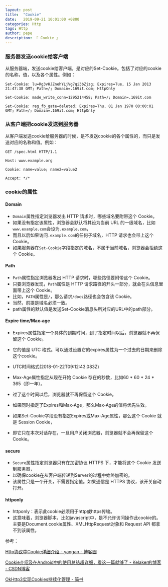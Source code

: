 ```yaml
---
layout: post
title:  "Cookie"
date:   2019-09-21 10:01:00 +0800
categories: Http
tags: Http
author: pepe
description: 『 Cookie 』
---
```


### **服务器发送cookie给客户端**

从服务器端，发送cookie给客户端，是对应的Set-Cookie。包括了对应的cookie的名称，值，以及各个属性。例如：

```
Set-Cookie: lu=Rg3vHJZnehYLjVg7qi3bZjzg; Expires=Tue, 15 Jan 2013 21:47:38 GMT; Path=/; Domain=.169it.com; HttpOnly

Set-Cookie: made_write_conn=1295214458; Path=/; Domain=.169it.com

Set-Cookie: reg_fb_gate=deleted; Expires=Thu, 01 Jan 1970 00:00:01 GMT; Path=/; Domain=.169it.com; HttpOnly
```

### **从客户端把cookie发送到服务器**

从客户端发送cookie给服务器的时候，是不发送cookie的各个属性的，而只是发送对应的名称和值。例如：

```
GET /spec.html HTTP/1.1  

Host: www.example.org  

Cookie: name=value; name2=value2  

Accept: */*  
```

### **cookie的属性**

#### Domain

* `Domain`属性指定浏览器发出 HTTP 请求时，哪些域名要附带这个 Cookie。
* 如果没有指定该属性，浏览器会默认将其设为当前 URL 的一级域名，比如`www.example.com`会设为`.example.com`，
* 而且以后如果访问`.example.com`的任何子域名，HTTP 请求也会带上这个 Cookie。
* 如果服务器在`Set-Cookie`字段指定的域名，不属于当前域名，浏览器会拒绝这个 Cookie。

#### Path

* `Path`属性指定浏览器发出 HTTP 请求时，哪些路径要附带这个 Cookie。
* 只要浏览器发现，`Path`属性是 HTTP 请求路径的开头一部分，就会在头信息里面带上这个 Cookie。
* 比如，`PATH`属性是`/`，那么请求`/docs`路径也会包含该 Cookie。
* 当然，前提是域名必须一致。
* path属性的默认值是发送Set-Cookie消息头所对应的URL中的path部分。


#### Expire time/Max-age

* Expires属性指定一个具体的到期时间，到了指定时间以后，浏览器就不再保留这个 Cookie。
* 它的值是 UTC 格式。可以通过设置它的expires属性为一个过去的日期来删除这个cookie。
* UTC时间格式(2018-01-22T09:12:43.083Z)

* Max-Age属性指定从现在开始 Cookie 存在的秒数，比如60 * 60 * 24 * 365（即一年）。
* 过了这个时间以后，浏览器就不再保留这个 Cookie。

* 如果同时指定了Expires和Max-Age，那么Max-Age的值将优先生效。

* 如果Set-Cookie字段没有指定Expires或Max-Age属性，那么这个 Cookie 就是 Session Cookie，
* 即它只在本次对话存在，一旦用户关闭浏览器，浏览器就不会再保留这个 Cookie。

#### secure

* `Secure`属性指定浏览器只有在加密协议 HTTPS 下，才能将这个 Cookie 发送到服务器，
* 以确保cookie在从客户端传递到Server的过程中始终加密的。
* 该属性只是一个开关，不需要指定值。如果通信是 HTTPS 协议，该开关自动打开。

#### httponly

* httponly：表示此cookie必须用于http或https传输。
* 这意味着，浏览器脚本，比如javascript中，是不允许访问操作此cookie的。主要是Document.cookie属性、XMLHttpRequest对象和 Request API 都拿不到该属性。


参考：

[Http协议中Cookie详细介绍 - yangan - 博客园](https://www.cnblogs.com/yanganok/p/5322411.html)

[Cookie介绍及在Android中的使用总结超详细，看这一篇就够了 - Kelaker的博客 - CSDN博客](https://blog.csdn.net/Kelaker/article/details/82751287)

[OkHttp3实现Cookies持续化管理 - 简书](https://www.jianshu.com/p/41b4cbe1dbec)






























